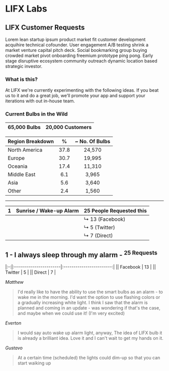 # LIFX Labs 
## LIFX Customer Requests

Lorem lean startup ipsum product market fit customer development acquihire technical cofounder. User engagement A/B testing shrink a market venture capital pitch deck. Social bookmarking group buying crowded market pivot onboarding freemium prototype ping pong. Early stage disruptive ecosystem community outreach dynamic location based strategic investor. 

### What is this?

At LIFX we're currently experimenting with the following ideas. If you beat us to it and do a great job, we'll promote your app and support your iterations with out in-house team.

### Current Bulbs in the Wild

| 65,000 Bulbs | 20,000 Customers |
|:------------:|:----------------:|

| Region Breakdown | % | ~ No. Of Bulbs |
|:---|:---:|:---:|
| North America | 37.8 | 24,570 |
| Europe | 30.7 | 19,995 |
| Oceania | 17.4 | 11,310 |
| Middle East | 6.1 | 3,965 |
| Asia | 5.6 | 3,640 |
| Other | 2.4 | 1,560 |

---------------------------------------------

| 1 | Sunrise / Wake-up Alarm | 25 People Requested this |
|:-:|:-----------------------|:------------------------|
||| ↳ 13 (Facebook) |
||| ↳ 5 (Twitter) |
||| ↳ 7 (Direct) |


## 1   -   I always sleep through my alarm - <sup>25 Requests</sup>


|:-:|:-----------------------|:------------------------:|
|| Facebook | 13 |
|| Twitter | 5 |
|| Direct | 7 |



_Matthew_ 
> I'd really like to have the ability to use the smart bulbs as an alarm - to wake me in the morning. I'd want the option to use flashing colors or a gradually increasing white light. I think I saw that the alarm is planned and coming in an update - was wondering if that's the case, and maybe when we could use it! (I'm very excited)

_Everton_ 
> I would say auto wake up alarm light, anyway, The idea of LIFX bulb it is already a brilliant idea. Love it and I can't wait to get my hands on it.

_Gustavo_
> At a certain time (scheduled) the lights could dim-up so that you can start waiking up

